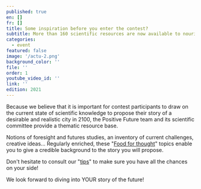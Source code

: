 ```yaml
---
published: true
en: []
fr: []
title: Some inspiration before you enter the contest?
subtitle: More than 160 scientific resources are now available to nourish your reflection!
categories:
  - event
featured: false
image: '/actu-2.png'
background_color: ''
file: ''
order: 1
youtube_video_id: ''
link: ''
edition: 2021
---
```


Because we believe that it is important for contest participants to draw on the current state of scientific knowledge to propose their story of a desirable and realistic city in 2100, the Positive Future team and its scientific committee provide a thematic resource base.

Notions of foresight and futures studies, an inventory of current challenges, creative ideas... Regularly enriched, these "[Food for thought](mailto:http://www.positive-future.org/resources)" topics enable you to give a credible background to the story you will propose.

Don't hesitate to consult our "[tips](mailto:http://www.positive-future.org/contest/tips)" to make sure you have all the chances on your side!

We look forward to diving into YOUR story of the future!
